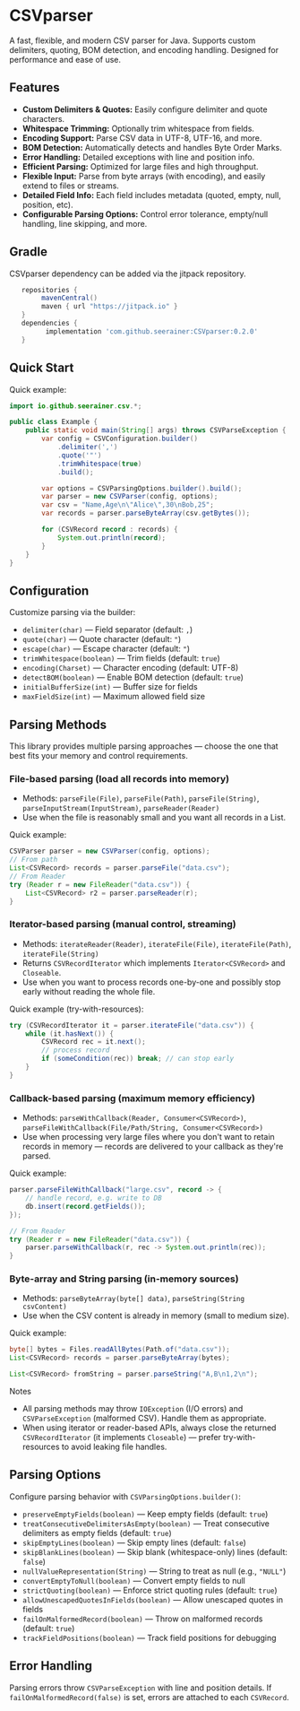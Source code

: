 # CSVparser

A fast, flexible, and modern CSV parser for Java. Supports custom delimiters, quoting, BOM detection, and encoding handling. Designed for performance and ease of use.

## Features

- **Custom Delimiters & Quotes:** Easily configure delimiter and quote characters.
- **Whitespace Trimming:** Optionally trim whitespace from fields.
- **Encoding Support:** Parse CSV data in UTF-8, UTF-16, and more.
- **BOM Detection:** Automatically detects and handles Byte Order Marks.
- **Error Handling:** Detailed exceptions with line and position info.
- **Efficient Parsing:** Optimized for large files and high throughput.
- **Flexible Input:** Parse from byte arrays (with encoding), and easily extend to files or streams.
- **Detailed Field Info:** Each field includes metadata (quoted, empty, null, position, etc).
- **Configurable Parsing Options:** Control error tolerance, empty/null handling, line skipping, and more.

## Gradle

CSVparser dependency can be added via the jitpack repository.

```gradle
   repositories {
        mavenCentral()
        maven { url "https://jitpack.io" }
   }
   dependencies {
         implementation 'com.github.seerainer:CSVparser:0.2.0'
   }
```

## Quick Start

Quick example:

```java
import io.github.seerainer.csv.*;

public class Example {
    public static void main(String[] args) throws CSVParseException {
        var config = CSVConfiguration.builder()
            .delimiter(',')
            .quote('"')
            .trimWhitespace(true)
            .build();

        var options = CSVParsingOptions.builder().build();
        var parser = new CSVParser(config, options);
        var csv = "Name,Age\n\"Alice\",30\nBob,25";
        var records = parser.parseByteArray(csv.getBytes());

        for (CSVRecord record : records) {
            System.out.println(record);
        }
    }
}
```

## Configuration

Customize parsing via the builder:

- `delimiter(char)` — Field separator (default: `,`)
- `quote(char)` — Quote character (default: `"`)
- `escape(char)` — Escape character (default: `"`)
- `trimWhitespace(boolean)` — Trim fields (default: `true`)
- `encoding(Charset)` — Character encoding (default: UTF-8)
- `detectBOM(boolean)` — Enable BOM detection (default: `true`)
- `initialBufferSize(int)` — Buffer size for fields
- `maxFieldSize(int)` — Maximum allowed field size

## Parsing Methods

This library provides multiple parsing approaches — choose the one that best fits your memory and control requirements.

### File-based parsing (load all records into memory)

- Methods: `parseFile(File)`, `parseFile(Path)`, `parseFile(String)`, `parseInputStream(InputStream)`, `parseReader(Reader)`
- Use when the file is reasonably small and you want all records in a List.

Quick example:

```java
CSVParser parser = new CSVParser(config, options);
// From path
List<CSVRecord> records = parser.parseFile("data.csv");
// From Reader
try (Reader r = new FileReader("data.csv")) {
    List<CSVRecord> r2 = parser.parseReader(r);
}
```

### Iterator-based parsing (manual control, streaming)

- Methods: `iterateReader(Reader)`, `iterateFile(File)`, `iterateFile(Path)`, `iterateFile(String)`
- Returns `CSVRecordIterator` which implements `Iterator<CSVRecord>` and `Closeable`.
- Use when you want to process records one-by-one and possibly stop early without reading the whole file.

Quick example (try-with-resources):

```java
try (CSVRecordIterator it = parser.iterateFile("data.csv")) {
    while (it.hasNext()) {
        CSVRecord rec = it.next();
        // process record
        if (someCondition(rec)) break; // can stop early
    }
}
```

### Callback-based parsing (maximum memory efficiency)

- Methods: `parseWithCallback(Reader, Consumer<CSVRecord>)`, `parseFileWithCallback(File/Path/String, Consumer<CSVRecord>)`
- Use when processing very large files where you don't want to retain records in memory — records are delivered to your callback as they're parsed.

Quick example:

```java
parser.parseFileWithCallback("large.csv", record -> {
    // handle record, e.g. write to DB
    db.insert(record.getFields());
});

// From Reader
try (Reader r = new FileReader("data.csv")) {
    parser.parseWithCallback(r, rec -> System.out.println(rec));
}
```

### Byte-array and String parsing (in-memory sources)

- Methods: `parseByteArray(byte[] data)`, `parseString(String csvContent)`
- Use when the CSV content is already in memory (small to medium size).

Quick example:

```java
byte[] bytes = Files.readAllBytes(Path.of("data.csv"));
List<CSVRecord> records = parser.parseByteArray(bytes);

List<CSVRecord> fromString = parser.parseString("A,B\n1,2\n");
```

Notes
- All parsing methods may throw `IOException` (I/O errors) and `CSVParseException` (malformed CSV). Handle them as appropriate.
- When using iterator or reader-based APIs, always close the returned `CSVRecordIterator` (it implements `Closeable`) — prefer try-with-resources to avoid leaking file handles.

## Parsing Options

Configure parsing behavior with `CSVParsingOptions.builder()`:

- `preserveEmptyFields(boolean)` — Keep empty fields (default: `true`)
- `treatConsecutiveDelimitersAsEmpty(boolean)` — Treat consecutive delimiters as empty fields (default: `true`)
- `skipEmptyLines(boolean)` — Skip empty lines (default: `false`)
- `skipBlankLines(boolean)` — Skip blank (whitespace-only) lines (default: `false`)
- `nullValueRepresentation(String)` — String to treat as null (e.g., `"NULL"`)
- `convertEmptyToNull(boolean)` — Convert empty fields to null
- `strictQuoting(boolean)` — Enforce strict quoting rules (default: `true`)
- `allowUnescapedQuotesInFields(boolean)` — Allow unescaped quotes in fields
- `failOnMalformedRecord(boolean)` — Throw on malformed records (default: `true`)
- `trackFieldPositions(boolean)` — Track field positions for debugging

## Error Handling

Parsing errors throw `CSVParseException` with line and position details. If `failOnMalformedRecord(false)` is set, errors are attached to each `CSVRecord`.